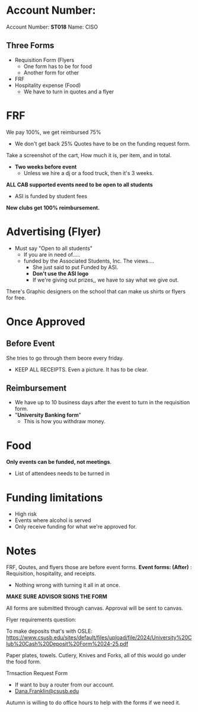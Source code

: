 # Account Number:
Account Number: **ST018**
Name: CISO

## Three Forms
- Requisition Form (Flyers
	- One form has to be for food
	- Another form for other
- FRF
- Hospitality expense (Food)
	- We have to turn in quotes and a flyer

# FRF
We pay 100%, we get reimbursed 75%
- We don't get back 25%
Quotes have to be on the funding request form.

Take a screenshot of the cart, How much it is, per item, and in total.
- **Two weeks before event**
	- Unless we hire a dj or a food truck, then it's 3 weeks. 

**ALL CAB supported events need to be open to all students**
- ASI is funded by student fees

**New clubs get 100% reimbursement.**

# Advertising (Flyer)
- Must say "Open to all students"
	- If you are in need of.....
	- funded by the Associated Students, Inc. The views....
		- She just said to put Funded by ASI.
		- **Don't use the ASI logo**
		- If we're giving out prizes,, we have to say what we give out.

There's Graphic designers on the school that can make us shirts or flyers for free.


# Once Approved

## Before Event
She tries to go through them beore every friday.
- KEEP ALL RECEIPTS. Even a picture. It has to be clear. 

## Reimbursement
- We have up to 10 business days after the event to turn in the requisition form. 
- "**University Banking form**"
	- This is how you withdraw money.

# Food
**Only events can be funded, not meetings**.
- List of attendees needs to be turned in

# Funding limitations
- High risk
- Events where alcohol is served
- Only receive funding for what we're approved for. 

# Notes
FRF, Qoutes, and flyers those are before event forms.
**Event forms: (After)** : Requisition, hospitality, and receipts. 
- Nothing wrong with turning it all in at once. 

**MAKE SURE ADVISOR SIGNS THE FORM** 

All forms are submitted through canvas. Approval will be sent to canvas. 

Flyer requirements question: 


To make deposits that's with OSLE: https://www.csusb.edu/sites/default/files/upload/file/2024/University%20Club%20Cash%20Deposit%20Form%2024-25.pdf


Paper plates, towels. Cutlery, Knives and Forks, all of this would go under the food form.



Trnsaction Request Form
- If want to buy a router from our account.
- Dana.Franklin@csusb.edu

Autumn is willing to do office hours to help with the forms if we need it. 